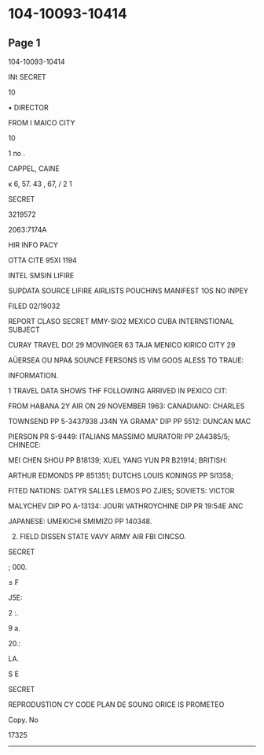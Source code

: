 # 104-10093-10414

## Page 1

104-10093-10414

INt SECRET

10

• DIRECTOR

FROM I MAICO CITY

10

1 по .

CAPPEL, CAINE

к 6, 57. 43 , 67, / 2 1

SECRET

3219572

2063:7174A

HIR INFO PACY

OTTA CITE 95XI 1194

INTEL SMSIN LIFIRE

SUPDATA SOURCE LIFIRE AIRLISTS POUCHINS MANIFEST 1OS NO INPEY

FILED 02/19032

REPORT CLASO SECRET MMY-SIO2 MEXICO CUBA INTERNSTIONAL SUBJECT

CURAY TRAVEL DO! 29 MOVINGER 63 TAJA MENICO KIRICO CITY 29

AÜERSEA OU NPA& SOUNCE FERSONS IS VIM GOOS ALESS TO TRAUE:

INFORMATION.

1 TRAVEL DATA SHOWS THF FOLLOWING ARRIVED IN PEXICO CIT:

FROM HABANA 2Y AIR ON 29 NOVEMBER 1963: CANADIANO: CHARLES

TOWNSEND PP 5-3437938 J34N YA GRAMA" DIP PP 5512: DUNCAN MAC

PIERSON PR S-9449: ITALIANS MASSIMO MURATORI PP 2A4385/5; CHINECE:

MEI CHEN SHOU PP B18139; XUEL YANG YUN PR B21914; BRITISH:

ARTHUR EDMONDS PP 851351; DUTCHS LOUIS KONINGS PP SI1358;

FITED NATIONS: DATYR SALLES LEMOS PO ZJIES; SOVIETS: VICTOR

MALYCHEV DIP PO A-13134: JOURI VATHROYCHINE DIP PR 19:54E ANC

JAPANESE: UMEKICHI SMIMIZO PP 140348.

2. FIELD DISSEN STATE VAVY ARMY AIR FBI CINCSO.

SECRET

; 000.

≤ F

J5E:

2 :.

9 а.

20.:

LA.

S E

SECRET

REPRODUSTION CY CODE PLAN DE SOUNG ORICE IS PROMETEO

Copy. No

17325

---

